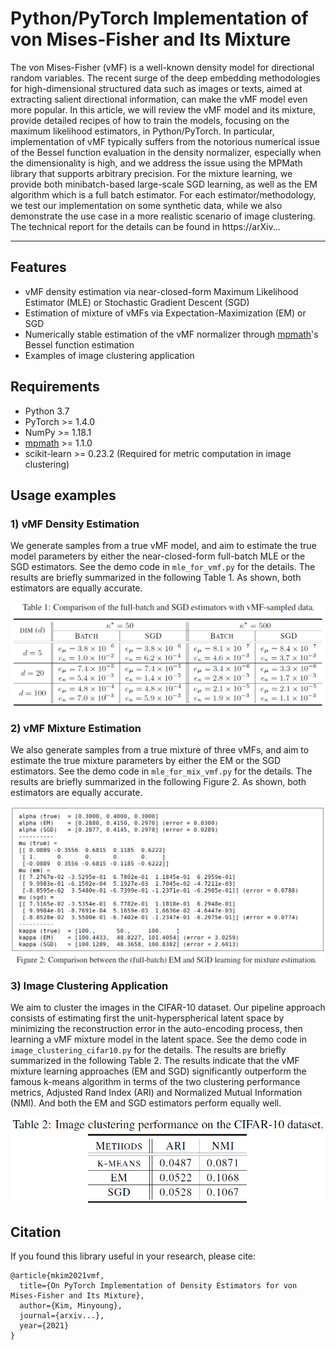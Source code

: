 # Python/PyTorch Implementation of von Mises-Fisher and Its Mixture

The von Mises-Fisher (vMF) is a well-known density model for directional random variables. The recent surge of the deep embedding methodologies for high-dimensional structured data such as images or texts, aimed at extracting salient directional information, can make the vMF model even more popular. In this article, we will review the vMF model and its mixture, provide detailed recipes of how to train the models, focusing on the  maximum likelihood estimators, in Python/PyTorch. In particular, implementation of vMF typically suffers from the notorious numerical issue of the Bessel function evaluation in the density normalizer, especially when the dimensionality is high, and we address the issue using the MPMath library that supports arbitrary precision. For the mixture learning, we provide both  minibatch-based large-scale SGD learning, as well as the EM algorithm which is a full batch estimator. For each estimator/methodology, we test our implementation on some synthetic data, while we also demonstrate the use case in a more realistic scenario of image clustering. The technical report for the details can be found in https://arXiv...

---


## Features

* vMF density estimation via near-closed-form Maximum Likelihood Estimator (MLE) or Stochastic Gradient Descent (SGD)
* Estimation of mixture of vMFs via Expectation-Maximization (EM) or SGD
* Numerically stable estimation of the vMF normalizer through [mpmath](https://mpmath.org/)'s Bessel function estimation
* Examples of image clustering application


## Requirements

* Python 3.7
* PyTorch >= 1.4.0
* NumPy >= 1.18.1
* [mpmath](https://mpmath.org/) >= 1.1.0
* scikit-learn >= 0.23.2 (Required for metric computation in image clustering)


## Usage examples

### 1) vMF Density Estimation

We generate samples from a true vMF model, and aim to estimate the true model parameters by either the near-closed-form full-batch MLE or the SGD estimators. See the demo code in ```mle_for_vmf.py``` for the details. The results are briefly summarized in the following Table 1. As shown, both estimators are equally accurate. 

<p align="center">
  <img align="middle" src="./figs/vmf_results.png" width="700"/>
</p>

### 2) vMF Mixture Estimation

We also generate samples from a true mixture of three vMFs, and aim to estimate the true mixture parameters by either the EM or the SGD estimators. See the demo code in ```mle_for_mix_vmf.py``` for the details. The results are briefly summarized in the following Figure 2. As shown, both estimators are equally accurate. 

<p align="center">
  <img align="middle" src="./figs/vmf_mix_results.png" width="700"/>
</p>

### 3) Image Clustering Application

We aim to cluster the images in the CIFAR-10 dataset. Our pipeline approach consists of estimating first the unit-hyperspherical latent space by minimizing the reconstruction error in the auto-encoding process, then learning a vMF mixture model in the latent space. See the demo code in ```image_clustering_cifar10.py``` for the details. The results are briefly summarized in the following Table 2. The results indicate that the vMF mixture learning approaches (EM and SGD) significantly outperform the famous k-means algorithm in terms of the two clustering performance metrics, Adjusted Rand Index (ARI) and Normalized Mutual Information (NMI). And both the EM and SGD estimators perform equally well. 

<p align="center">
  <img align="middle" src="./figs/image_clustering_results.png" width="700"/>
</p>


## Citation
If you found this library useful in your research, please cite:
```
@article{mkim2021vmf,
  title={On PyTorch Implementation of Density Estimators for von Mises-Fisher and Its Mixture},
  author={Kim, Minyoung},
  journal={arxiv...},
  year={2021}
}
```





